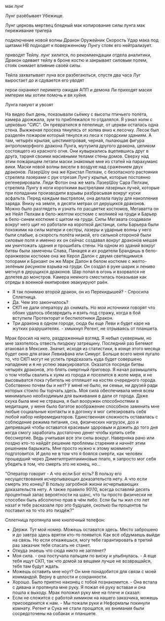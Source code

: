 
мак лунг



Лунг разёбывает Убежище.

Лунг церковь мертвец бледный мак копирование силы лунга мак переживание тригера

подключение новой волны
Дракон Оружейник Скорость
Удар мака
под щитами НВ подходит к поверженному Лунгу стояк его нейтрализует.

приводят Тейлу.
лунг хилится, по рекоммендации отдела аналитики, Дракон одевает тейлу в броне костю и закрывает силовым полем, стояк снимает влияние своей силы.

Тейла захватывает луна
все разбегаються, спустя два часа Луг выростает до и сдувается его уводят 

герои охраняют периметр ожидая АПП и демона Ли приходят маски империи мы хотим помочь и вя хуйня.

Лунга пакуют и увозят



На видео был день, показывали сьёмку с высоты птичьего полёта, камера дрожжала, зум то приблежался то отдалялся. Я узнал холм с церковью "СИС". Он превратился в пепелище, от церкви осталась одна стена. Выжженая просека тянулясь от холма вниз к лесочку. Лесок был разделён пожаром который тянулся из леса к городским зданиям. А там, четырёх крылая, шестиметровая, черная, пылающая фигура антропоморфного дракона Лунга, мутузила другого дракона, целиком состоящего из красного огня. Они кувыркались вцепившись друг в друга, тараня своими масивными телами стены домов. Сверху над этим пожарищем летали маски знакомые мне из статей на парахуманс вики. Маски новой волны висели в воздухе над сражением двух драконов. ЛазерШоу она же Кристал Пелхам, с безопасного растояния стреляла лазерами с рук отрезая Лунгу крылья, которые постоянно регенерировали. Леди Фотон она же мать ЛазерШоу Сара Пелхам, стреляла Лунгу в ноги короткими выстрелами лазерных лучей, которые при попадании производили взрывы разбрасывая вокруг куски асфальта. Перед каждым выстрелом, она делала паузу для накопления заряда. Внизу на земле, в десяти метрах от дерущихся драконов. Можно было разглядеть и узнать по расцветке костюмов, Мегаватта он же Нейл Пелхам в бело-желтом костюме с молнией на груди и Барьер в бело-синем костюме с щитом на груди. Силы Мегавата создавали вокруг него щит но работали на короткой дистанци, силы Барьера были похожими на силы матери и сестры, лазеры и ударные волны у него были слабые, а скорость полёта низкой, его сильной стороной были силовые поля и именно их он сейчас создавал вокруг драконов мешая им уничтожать здания и прошибать стены. На одном из зданий вокруг битвы были замечены Слава, Панацея и их родители Брандишь в бело-оранжевом костюме она же Керол Далон с двумя светящимися топорами и Бризант он же Марк Далон в белом костюме с желто-зелёным рисунком взрыва на груди. Он создал в руке шарик и лениво метнул в дерущихся драконов. Шар попал в огонь и взорвался не долетев до монстров. Камера немного сместилась показывая как отряды в военной екипировке эвакуируют раён.

- Я так понимаю второй дракон, он из Перекидышей? - Спросила Сплетница.
- Да. Чем это закончилось?
- СКП не дали оператору до снимать. Но мои источники говорят что обоих удалось обезвредить и взять под стражу, когда в бой вступили Протекторат и беспилотники Дракон.
- Три дракона в одном городе, сюда бы еще Леви и будет каре на жутких разрушителях. - хмыкнул Регент, не отрываясь от планшета.

Мрак бросил на него, раздраженный взгляд. Я небыл суеверным, но мне захотелось отвесть пиздюку затрещину. Последний раз Бегемот атаковал в Мексике. Значит, исходя из статистики, в конце этого месяца будет окно для атаки Левиафана или Симург. Больше всего меня пугало то, что СКП могут не успеть предсказать куда будет совершено нападение и я не успею эвакуироватся. Оказатся посреди битвы четырёх драконов, это блять смертный приговор. Я начал размышлять о том чтобы свалить к хуям из города и поселится в жопе мира, и не высовыватся пока губитель не отпляшет на костях очередного города. Собственно почем бы и нет? У меня не было, ни семьи, ни друзей ради которых стоило бы торчать здесь. Моя сила обеспечивала меня всем минимально необходимым для выживания в дали от города. Даже скука была мне не страшна, я был вооружен способностями в медитации, у меня было багатое воображение способное заменить мне любые социальные контакты и в догонку я мог ситезировать себя любой набор нейромедиаторов. Единственная сложность оставалась с соблюдение режима питания, сна, физических нагрузок, доз и деприваций чтобы оставатся красивым здоровым и дожить до того дня когда смогу заработать достаточно денег чтобы купить себе бессмертие. Ведь учитывая все эти силы вокруг. Наверняка рано или поздно кто-то найдёт решение проблемы старения и начнёт этим решением барыжить. Мне просто нужно к этому момменту подготовится. И дело не в том что я боялся смерти, как человек прошедший через Диметилтриптаминовые плато, я запросто мог себя убедить в том, что смерть это не конец, но...

"Оператор говорит - А что если Бог есть? В пользу его несуществования исчерпывающих доказательств нету. А что если смерть это конец? В пользу загробной жизни исчерпывающих доказательств нету. А также правило 90\10, всегда оставляй десять процентный запас вероятности на шанс, что ты просто физически не способен быть абсолютно прав в чём либо. Если бы ты жил сто лет назат и тебе расказали про это будущее, сколько бы процентов ты поставил на то что это пиздёж?"

Сплетница протянула мне кнопочный телефон:
- Держи. Тут мой номер. Можешь оставатся здесь. Место заброшено и до завтра здесь врятли кто-то появится. Как всё обдумаешь выйди на связь. Но если откажешься, могу тебе гарантировать в третий раз заказчик тебя спасать не станет.
- Откуда знаешь что сюда никто не заглянет?
- Моя сила. - она постучала пальцем по виску и улыбнулась. - А еще тебя ищут СКП, так что домой за вещами лучше не возвращайся, тебя там будут ждать.
- Можешь оставить мне ноут? Он мне понадобится для связи с моей коммандой. Верну в целости и сохранности. 
- Хорошо. Было приятно наконец с тобой познакомится. - Она встала с дивана и протянула мне руку. Я пожал её руку вставая и она пошла к выходу.
Мрак положил руку мне на плече и сказал:
- Если не сложится с работой химиком на нашего заказчика, можешь присоеденится к нам. - Мы пожали руки и Неформалы покинули комнату. Регент и Сука не стали прощатся, их внимания были сосредоточены на собаках и планшете.
